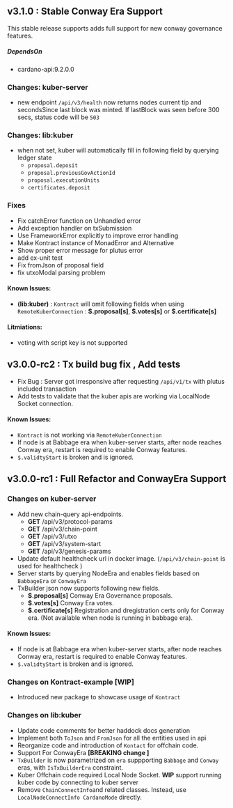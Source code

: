## v3.1.0 : Stable Conway Era Support
This stable release supports adds full support for new conway governance features.

##### DependsOn
- cardano-api:9.2.0.0

### Changes: kuber-server
- new endpoint `/api/v3/health` now returns nodes current tip and secondsSince last block was minted. If lastBlock was seen before 300 secs, status code will be `503`

### Changes: lib:kuber
- when not set, kuber will automatically fill in following field by querying ledger state
  - `proposal.deposit`
  - `proposal.previousGovActionId`
  - `proposal.executionUnits`
  - `certificates.deposit`

### Fixes 
- Fix catchError function on Unhandled error
- Add exception handler on txSubmission
- Use FrameworkError explicitly to improve error handling
- Make Kontract instance of MonadError and Alternative
- Show proper error message for plutus error
- add ex-unit test
- Fix fromJson of proposal field
- fix utxoModal parsing problem

#### Known Issues:
-  **(lib:kuber)**  : `Kontract` will omit following fields when using `RemoteKuberConnection` :  **\$.proposal[s]**, **\$.votes[s]** or **\$.certificate[s]**

#### Litmiations:
 - voting with script key is not supported


## v3.0.0-rc2 : Tx build bug fix , Add tests
- Fix Bug : Server got irresponsive after requesting `/api/v1/tx` with plutus included transaction 
- Add tests to validate that the kuber apis are working via LocalNode Socket connection.

#### Known Issues:
- `Kontract` is not working via `RemoteKuberConnection`
- If node is at Babbage era when kuber-server starts, after node reaches Conway era, restart is required  to enable Conway features.
- `$.validtyStart` is broken and is ignored.

## v3.0.0-rc1 : Full Refactor and ConwayEra Support

### Changes on kuber-server
- Add new chain-query api-endpoints.
    * **GET** /api/v3/protocol-params
    * **GET** /api/v3/chain-point
    * **GET** /api/v3/utxo
    * **GET** /api/v3/system-start
    * **GET** /api/v3/genesis-params
- Update default healthcheck url in docker image. (`/api/v3/chain-point` is used for healthcheck )
- Server starts by querying NodeEra and enables fields based on `BabbageEra` or `ConwayEra`
- TxBuilder json now supports following new fields.
    * **$.proposal[s]** Conway Era Governance proposals.
    * **$.votes[s]** Conway Era votes.
    * **$.certificate[s]** Registration and dregistration certs only for Conway era. (Not available when node is running in babbage era).


#### Known Issues:
- If node is at Babbage era when kuber-server starts, after node reaches Conway era, restart is required  to enable Conway features.
- `$.validtyStart` is broken and is ignored.


### Changes on Kontract-example [WIP]
- Introduced new package to showcase usage of `Kontract`


### Changes on lib:kuber
- Update code comments for better haddock docs generation
- Implement both `ToJson` and `FromJson` for all the entities used in api
- Reorganize code and  introduction of  `Kontact` for offchain code.
- Support For ConwayEra **[BREAKING change ]**
- `TxBuilder`  is now parametrized on `era` suppporting `Babbage` and `Conway` eras, with `IsTxBuilderEra` constraint.
- Kuber Offchain code required Local Node Socket. **WIP** support running kuber code by connecting to kuber server
- Remove `ChainConnectInfo`and related classes.  Instead, use `LocalNodeConnectInfo CardanoMode` directly.

